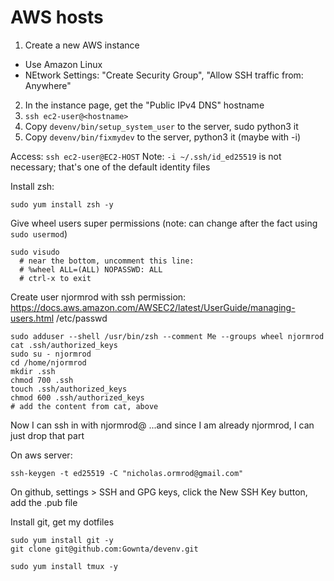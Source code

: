 # AWS hosts

1. Create a new AWS instance
  - Use Amazon Linux
  - NEtwork Settings: "Create Security Group", "Allow SSH traffic from: Anywhere"
2. In the instance page, get the "Public IPv4 DNS" hostname
3. `ssh ec2-user@<hostname>`
4. Copy `devenv/bin/setup_system_user` to the server, sudo python3 it
5. Copy `devenv/bin/fixmydev` to the server, python3 it (maybe with -i)

Access:
`ssh ec2-user@EC2-HOST`
Note: `-i ~/.ssh/id_ed25519` is not necessary; that's one of the default identity files

Install zsh:
```
sudo yum install zsh -y
```

Give wheel users super permissions
(note: can change after the fact using `sudo usermod`)
```
sudo visudo
  # near the bottom, uncomment this line:
  # %wheel ALL=(ALL) NOPASSWD: ALL
  # ctrl-x to exit
```

Create user njormrod with ssh permission:
https://docs.aws.amazon.com/AWSEC2/latest/UserGuide/managing-users.html
/etc/passwd
```
sudo adduser --shell /usr/bin/zsh --comment Me --groups wheel njormrod
cat .ssh/authorized_keys
sudo su - njormrod
cd /home/njormrod
mkdir .ssh
chmod 700 .ssh
touch .ssh/authorized_keys
chmod 600 .ssh/authorized_keys
# add the content from cat, above
```

Now I can ssh in with njormrod@
...and since I am already njormrod, I can just drop that part

On aws server:
```
ssh-keygen -t ed25519 -C "nicholas.ormrod@gmail.com"
```
On github, settings > SSH and GPG keys, click the New SSH Key button, add the .pub file

Install git, get my dotfiles
```
sudo yum install git -y
git clone git@github.com:Gownta/devenv.git
```

```
sudo yum install tmux -y
```

